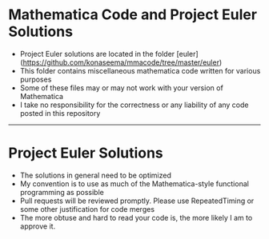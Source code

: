 # Mathematica Code and Project Euler Solutions

* Project Euler solutions are located in the folder [euler] (https://github.com/konaseema/mmacode/tree/master/euler)
* This folder contains miscellaneous mathematica code written for various purposes
* Some of these files may or may not work with your version of Mathematica
* I take no responsibility for the correctness or any liability of any code posted in this repository

---

# Project Euler Solutions

* The solutions in general need to be optimized
* My convention is to use as much of the Mathematica-style functional programming as possible
* Pull requests will be reviewed promptly. Please use RepeatedTiming or some other justification for code merges
* The more obtuse and hard to read your code is, the more likely I am to approve it. 
